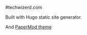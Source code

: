 #techwizerd.com

Built with Hugo static site generator.

And [PaperMod theme](https://themes.gohugo.io/hugo-papermod/)